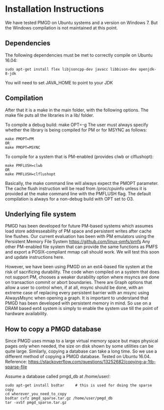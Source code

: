 # Installation Instructions

We have tested PMGD on Ubuntu systems and a version on Windows 7. But
the Windows compilation is not maintained at this point.

## Dependencies

The following dependencies must be met to correctly compile on Ubuntu 16.04: 

    sudo apt-get install flex libjsoncpp-dev javacc libbison-dev openjdk-8-jdk
  
You will need to set JAVA_HOME to point to your JDK


## Compilation
After that it is a make in the main folder, with the following options.
The make file puts all the libraries in a lib/ folder.

To compile a debug build: make OPT=-g
The user must always specify whether the library is being compiled for PM
or for MSYNC as follows:

    make PMOPT=PM
    OR
    make PMOPT=MSYNC

To compile for a system that is PM-enabled (provides clwb or clflushopt):

    make PMFLUSH=clwb
    OR
    make PMFLUSH=clflushopt

Basically, the make command line will always expect the PMOPT parameter.
The cache flush instruction will be read from /proc/cpuinfo unless it is
provided at the make command line with the PMFLUSH flag. The default
compilation is always for a non-debug build with OPT set to O3.


## Underlying file system

PMGD has been developed for future PM-based systems which assumes load
store addresseability of PM space and persistent writes after cache
line flushes. Our current evaluation has been with PM emulators using
the Persistent Memory File System
https://github.com/linux-pmfs/pmfs
Any other PM-enabled file system that can provide the same functions
as PMFS and export a POSIX-compliant mmap call should work. We will
test this soon and update instructions here.

However, we have been using PMGD on an ext4-based file system at the risk
of sacrificing durability. The code when compiled on a system that does
not support PM, chooses a weaker durability option where msyncs are done
on transaction commit or abort boundaries. There are Graph options that
allow a user to control when, if at all, msync should be done, with an
extreme case of replacing every persistent barrier with an msync using
AlwaysMsync when opening a graph. It is important to understand that PMGD
has been developed with persistent memory in mind. So use on a DRAM based
ext4 system is simply to enable the system use till the point of hardware
availability.

## How to copy a PMGD database

Since PMGD uses mmap to a large virtual memory space but maps physical pages
only when needed, the size on disk shown by some utilities can be quite
large. Similarly, copying a database can take a long time. So we use a
different method of copying a PMGD database.
Tested on Ubuntu 16.04.
Reference: https://stackoverflow.com/questions/13252682/copying-a-1tb-sparse-file

Assume a database called pmgd_db at /home/user/:

    sudo apt-get install bsdtar     # this is used for doing the sparse copy
    cd wherever_you_need_to_copy
    bsdtar cvfz pmgd_sparse.tar.gz /home/user/pmgd_db
    tar -xvSf pmgd_sparse.tar.gz
